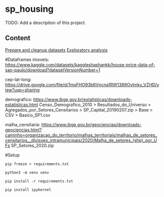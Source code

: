 # sp_housing

TODO: Add a description of this project.

## Content

[Prepare and cleanup datasets](sp-dataset-preparing.ipynb) 
[Exploratory analysis](sp-housing-analysis.ipynb)


#Dataframes
imoveis: 
https://www.kaggle.com/datasets/kaggleshashankk/house-price-data-of-sao-paulo/download?datasetVersionNumber=1


cep-lat-long:
https://drive.google.com/file/d/1msFHO93b6Vncna1RW1389Ovlmky_VZHD/view?usp=sharing


demografico:
https://www.ibge.gov.br/estatisticas/downloads-estatisticas.html
Censo_Demografico_2010 > Resultados_do_Universo > Agregados_por_Setores_Censitarios > SP_Capital_20190207.zip > Base > CSV > Basico_SP1.csv

malha_censitaria:
https://www.ibge.gov.br/geociencias/downloads-geociencias.html?caminho=organizacao_do_territorio/malhas_territoriais/malhas_de_setores_censitarios__divisoes_intramunicipais/2020/Malha_de_setores_(shp)_por_UFs
SP_Setores_2020.zip

#Setup

`pip freeze > requirements.txt`

`python3 -m venv venv`


`pip install -r requirements.txt`


`pip install ipykernel`

